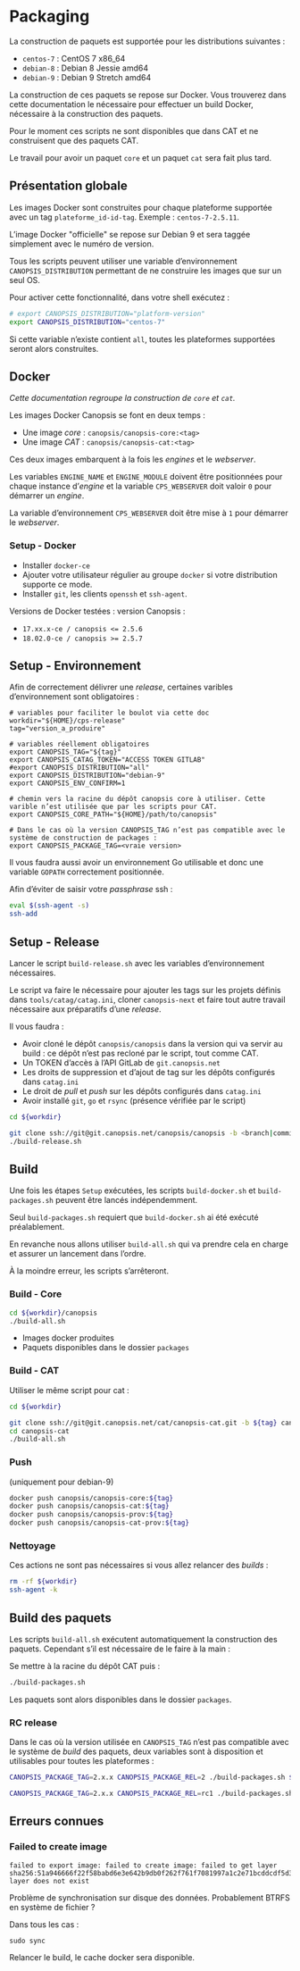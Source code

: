 # Packaging

La construction de paquets est supportée pour les distributions suivantes :

 * `centos-7` : CentOS 7 x86_64
 * `debian-8` : Debian 8 Jessie amd64
 * `debian-9` : Debian 9 Stretch amd64

La construction de ces paquets se repose sur Docker. Vous trouverez dans cette documentation le nécessaire pour effectuer un build Docker, nécessaire à la construction des paquets.

Pour le moment ces scripts ne sont disponibles que dans CAT et ne construisent que des paquets CAT.

Le travail pour avoir un paquet `core` et un paquet `cat` sera fait plus tard.

## Présentation globale

Les images Docker sont construites pour chaque plateforme supportée avec un tag `plateforme_id-id-tag`. Exemple : `centos-7-2.5.11`.

L’image Docker "officielle" se repose sur Debian 9 et sera taggée simplement avec le numéro de version.

Tous les scripts peuvent utiliser une variable d’environnement `CANOPSIS_DISTRIBUTION` permettant de ne construire les images que sur un seul OS.

Pour activer cette fonctionnalité, dans votre shell exécutez :

```bash
# export CANOPSIS_DISTRIBUTION="platform-version"
export CANOPSIS_DISTRIBUTION="centos-7"
```

Si cette variable n’existe contient `all`, toutes les plateformes supportées seront alors construites.

## Docker

*Cette documentation regroupe la construction de `core` et `cat`.*

Les images Docker Canopsis se font en deux temps :

 * Une image *core* : `canopsis/canopsis-core:<tag>`
 * Une image *CAT* : `canopsis/canopsis-cat:<tag>`

Ces deux images embarquent à la fois les *engines* et le *webserver*.

Les variables `ENGINE_NAME` et `ENGINE_MODULE` doivent être positionnées pour chaque instance d’*engine* et la variable `CPS_WEBSERVER` doit valoir `0` pour démarrer un *engine*.

La variable d’environnement `CPS_WEBSERVER` doit être mise à `1` pour démarrer le *webserver*.

### Setup - Docker

 * Installer `docker-ce`
 * Ajouter votre utilisateur régulier au groupe `docker` si votre distribution supporte ce mode.
 * Installer `git`, les clients `openssh` et `ssh-agent`.

Versions de Docker testées : version Canopsis :

 * `17.xx.x-ce / canopsis <= 2.5.6`
 * `18.02.0-ce / canopsis >= 2.5.7`

## Setup - Environnement

Afin de correctement délivrer une *release*, certaines varibles d’environnement sont obligatoires :

```
# variables pour faciliter le boulot via cette doc
workdir="${HOME}/cps-release"
tag="version_a_produire"

# variables réellement obligatoires
export CANOPSIS_TAG="${tag}"
export CANOPSIS_CATAG_TOKEN="ACCESS TOKEN GITLAB"
#export CANOPSIS_DISTRIBUTION="all"
export CANOPSIS_DISTRIBUTION="debian-9"
export CANOPSIS_ENV_CONFIRM=1

# chemin vers la racine du dépôt canopsis core à utiliser. Cette varible n’est utilisée que par les scripts pour CAT.
export CANOPSIS_CORE_PATH="${HOME}/path/to/canopsis"

# Dans le cas où la version CANOPSIS_TAG n’est pas compatible avec le système de construction de packages :
export CANOPSIS_PACKAGE_TAG=<vraie version>
```

Il vous faudra aussi avoir un environnement Go utilisable et donc une variable `GOPATH` correctement positionnée.

Afin d’éviter de saisir votre *passphrase* ssh :

```bash
eval $(ssh-agent -s)
ssh-add
```

## Setup - Release

Lancer le script `build-release.sh` avec les variables d’environnement nécessaires.

Le script va faire le nécessaire pour ajouter les tags sur les projets définis dans `tools/catag/catag.ini`, cloner `canopsis-next` et faire tout autre travail nécessaire aux préparatifs d’une *release*.

Il vous faudra :

 * Avoir cloné le dépôt `canopsis/canopsis` dans la version qui va servir au build : ce dépôt n’est pas recloné par le script, tout comme CAT.
 * Un TOKEN d’accès à l’API GitLab de `git.canopsis.net`
 * Les droits de suppression et d’ajout de tag sur les dépôts configurés dans `catag.ini`
 * Le droit de *pull* et *push* sur les dépôts configurés dans `catag.ini`
 * Avoir installé `git`, `go` et `rsync` (présence vérifiée par le script)

```bash
cd ${workdir}

git clone ssh://git@git.canopsis.net/canopsis/canopsis -b <branch|commit>
./build-release.sh
```

## Build

Une fois les étapes `Setup` exécutées, les scripts `build-docker.sh` et `build-packages.sh` peuvent être lancés indépendemment.

Seul `build-packages.sh` requiert que `build-docker.sh` ai été exécuté préalablement.

En revanche nous allons utiliser `build-all.sh` qui va prendre cela en charge et assurer un lancement dans l’ordre.

À la moindre erreur, les scripts s’arrêteront.

### Build - Core

```bash
cd ${workdir}/canopsis
./build-all.sh
```

 * Images docker produites
 * Paquets disponibles dans le dossier `packages`

### Build - CAT

Utiliser le même script pour cat :

```bash
cd ${workdir}

git clone ssh://git@git.canopsis.net/cat/canopsis-cat.git -b ${tag} canopsis-cat
cd canopsis-cat
./build-all.sh
```

### Push

(uniquement pour debian-9)

```bash
docker push canopsis/canopsis-core:${tag}
docker push canopsis/canopsis-cat:${tag}
docker push canopsis/canopsis-prov:${tag}
docker push canopsis/canopsis-cat-prov:${tag}
```

### Nettoyage

Ces actions ne sont pas nécessaires si vous allez relancer des *builds* :

```bash
rm -rf ${workdir}
ssh-agent -k
```

## Build des paquets

Les scripts `build-all.sh` exécutent automatiquement la construction des paquets. Cependant s’il est nécessaire de le faire à la main :

Se mettre à la racine du dépôt CAT puis :

```bash
./build-packages.sh
```

Les paquets sont alors disponibles dans le dossier `packages`.

### RC release 

Dans le cas où la version utilisée en `CANOPSIS_TAG` n’est pas compatible avec le système de *build* des paquets, deux variables sont à disposition et utilisables pour toutes les plateformes :

```bash
CANOPSIS_PACKAGE_TAG=2.x.x CANOPSIS_PACKAGE_REL=2 ./build-packages.sh ${tag}

CANOPSIS_PACKAGE_TAG=2.x.x CANOPSIS_PACKAGE_REL=rc1 ./build-packages.sh ${tag}
```

## Erreurs connues

### Failed to create image

```
failed to export image: failed to create image: failed to get layer sha256:51a946666f22f58babd6e3e642b9db0f262f761f7081997a1c2e71bcddcdf5d3: layer does not exist
```

Problème de synchronisation sur disque des données. Probablement BTRFS en système de fichier ?

Dans tous les cas :

```
sudo sync
```

Relancer le build, le cache docker sera disponible.
